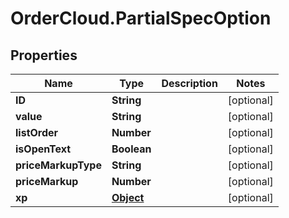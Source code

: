 # OrderCloud.PartialSpecOption

## Properties
Name | Type | Description | Notes
------------ | ------------- | ------------- | -------------
**ID** | **String** |  | [optional] 
**value** | **String** |  | [optional] 
**listOrder** | **Number** |  | [optional] 
**isOpenText** | **Boolean** |  | [optional] 
**priceMarkupType** | **String** |  | [optional] 
**priceMarkup** | **Number** |  | [optional] 
**xp** | [**Object**](.md) |  | [optional] 


